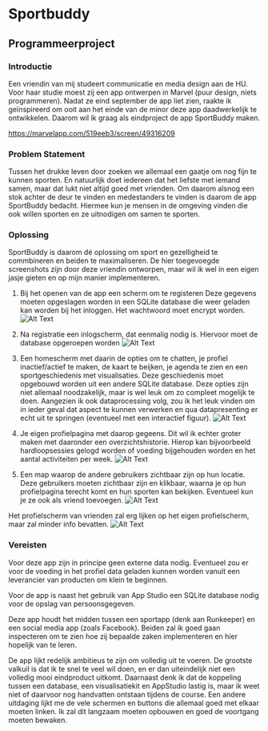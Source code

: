 # Sportbuddy
## Programmeerproject

### Introductie
Een vriendin van mij studeert communicatie en media design aan de HU. Voor haar studie moest zij een app
ontwerpen in Marvel (puur design, niets programmeren). Nadat ze eind september de app liet zien, raakte
ik geïnspireerd om ooit aan het einde van de minor deze app daadwerkelijk te ontwikkelen. Daarom wil ik 
graag als eindproject de app SportBuddy maken.

https://marvelapp.com/519eeb3/screen/49316209 

### Problem Statement
Tussen het drukke leven door zoeken we allemaal een gaatje om nog fijn te kunnen sporten. En natuurlijk doet
iedereen dat het liefste met iemand samen, maar dat lukt niet altijd goed met vrienden. Om daarom alsnog een
stok achter de deur te vinden en medestanders te vinden is daarom de app SportBuddy bedacht. Hiermee kun je
mensen in de omgeving vinden die ook willen sporten en ze uitnodigen om samen te sporten. 

### Oplossing
SportBuddy is daarom dé oplossing om sport en gezelligheid te commbineren en beiden te maximaliseren.
De hier toegevoegde screenshots zijn door deze vriendin ontworpen, maar wil ik wel in een eigen jasje
gieten en op mijn manier implementeren.

1. Bij het openen van de app een scherm om te registeren
Deze gegevens moeten opgeslagen worden in een SQLite database die weer geladen kan worden bij het inloggen.
Het wachtwoord moet encrypt worden.
![Alt Text](https://github.com/corne12345/Sportbuddy/blob/master/doc/Sportbuddy2.PNG)

2. Na registratie een inlogscherm, dat eenmalig nodig is. Hiervoor moet de database opgeroepen worden
![Alt Text](https://github.com/corne12345/Sportbuddy/blob/master/doc/Sportbuddy3.PNG)

3. Een homescherm met daarin de opties om te chatten, je profiel inactief/actief te maken, de kaart te
beijken, je agenda te zien en een sportgeschiedenis met visualisaties. Deze geschiedenis moet opgebouwd
worden uit een andere SQLite database. Deze opties zijn niet allemaal noodzakelijk, maar is wel leuk om
zo compleet mogelijk te doen.
Aangezien ik ook dataprocessing volg, zou ik het leuk vinden om in ieder geval dat aspect te kunnen verwerken
en qua datapresenting er echt uit te springen (eventueel met een interactief figuur).
![Alt Text](https://github.com/corne12345/Sportbuddy/blob/master/doc/Sportbuddy4.PNG)

4. Je eigen profielpagina met daarop gegeens. Dit wil ik echter groter maken met daaronder een overzichtshistorie.
Hierop kan bijvoorbeeld hardloopsessies gelogd worden of voeding bijgehouden worden en het aantal activiteiten
per week.
![Alt Text](https://github.com/corne12345/Sportbuddy/blob/master/doc/Sportbuddy11.PNG)

5. Een map waarop de andere gebruikers zichtbaar zijn op hun locatie. Deze gebruikers moeten zichtbaar
zijn en klikbaar, waarna je op hun profielpagina terecht komt en hun sporten kan bekijken. Eventueel
kun je ze ook als vriend toevoegen.
![Alt Text](https://github.com/corne12345/Sportbuddy/blob/master/doc/Sportbuddy12.PNG)

Het profielscherm van vrienden zal erg lijken op het eigen profielscherm, maar zal minder info bevatten.
![Alt Text](https://github.com/corne12345/Sportbuddy/blob/master/doc/Sportbuddy8.PNG)

### Vereisten
Voor deze app zijn in principe geen externe data nodig. Eventueel zou er voor de voeding in het profiel
data geladen kunnen worden vanuit een leverancier van producten om klein te beginnen.

Voor de app is naast het gebruik van App Studio een SQLite database nodig voor de opslag van persoonsgegeven.

Deze app houdt het midden tussen een sportapp (denk aan Runkeeper) en een social media app (zoals Facebook).
Beiden zal ik goed gaan inspecteren om te zien hoe zij bepaalde zaken implementeren en hier hopelijk van
te leren.

De app lijkt redelijk ambitieus te zijn om volledig uit te voeren. De grootste valkuil is dat ik te snel
te veel wil doen, en er dan uiteindelijk niet een volledig mooi eindproduct uitkomt. Daarnaast denk ik
dat de koppeling tussen een database, een visualisatiekit en AppStudio lastig is, maar ik weet niet of
daarvoor nog handvatten ontstaan tijdens de course.
Een andere uitdaging lijkt me de vele schermen en buttons die allemaal goed met elkaar moeten linken. 
Ik zal dit langzaam moeten opbouwen en goed de voortgang moeten bewaken.
